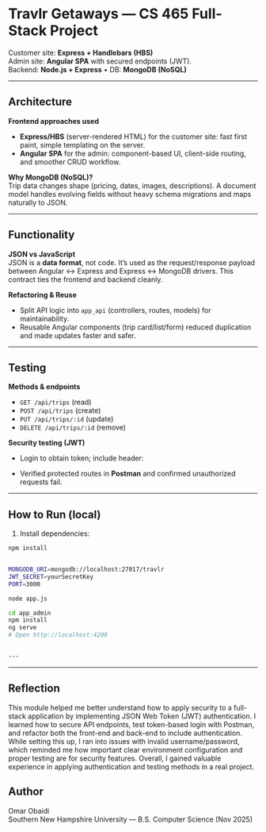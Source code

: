 # Travlr Getaways — CS 465 Full-Stack Project

Customer site: **Express + Handlebars (HBS)**  
Admin site: **Angular SPA** with secured endpoints (JWT).  
Backend: **Node.js + Express** • DB: **MongoDB (NoSQL)**

---

## Architecture
**Frontend approaches used**
- **Express/HBS** (server-rendered HTML) for the customer site: fast first paint, simple templating on the server.
- **Angular SPA** for the admin: component-based UI, client-side routing, and smoother CRUD workflow.

**Why MongoDB (NoSQL)?**  
Trip data changes shape (pricing, dates, images, descriptions). A document model handles evolving fields without heavy schema migrations and maps naturally to JSON.

---

## Functionality
**JSON vs JavaScript**  
JSON is a **data format**, not code. It’s used as the request/response payload between Angular ↔ Express and Express ↔ MongoDB drivers. This contract ties the frontend and backend cleanly.

**Refactoring & Reuse**  
- Split API logic into `app_api` (controllers, routes, models) for maintainability.  
- Reusable Angular components (trip card/list/form) reduced duplication and made updates faster and safer.

---

## Testing
**Methods & endpoints**  
- `GET /api/trips` (read)  
- `POST /api/trips` (create)  
- `PUT /api/trips/:id` (update)  
- `DELETE /api/trips/:id` (remove)

**Security testing (JWT)**  
- Login to obtain token; include header:


- Verified protected routes in **Postman** and confirmed unauthorized requests fail.

---

## How to Run (local)

1. Install dependencies:
 ```bash
 npm install


MONGODB_URI=mongodb://localhost:27017/travlr
JWT_SECRET=yourSecretKey
PORT=3000

node app.js

cd app_admin
npm install
ng serve
# Open http://localhost:4200 


---
```


---
## Reflection

This module helped me better understand how to apply security to a full-stack application by implementing JSON Web Token (JWT) authentication. I learned how to secure API endpoints, test token-based login with Postman, and refactor both the front-end and back-end to include authentication. While setting this up, I ran into issues with invalid username/password, which reminded me how important clear environment configuration and proper testing are for security features. Overall, I gained valuable experience in applying authentication and testing methods in a real project.

## Author
Omar Obaidi  
Southern New Hampshire University — B.S. Computer Science (Nov 2025)
